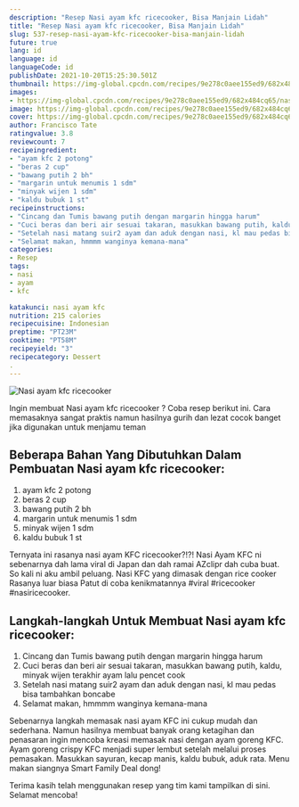 ```yaml
---
description: "Resep Nasi ayam kfc ricecooker, Bisa Manjain Lidah"
title: "Resep Nasi ayam kfc ricecooker, Bisa Manjain Lidah"
slug: 537-resep-nasi-ayam-kfc-ricecooker-bisa-manjain-lidah
future: true
lang: id
language: id
languageCode: id
publishDate: 2021-10-20T15:25:30.501Z 
thumbnail: https://img-global.cpcdn.com/recipes/9e278c0aee155ed9/682x484cq65/nasi-ayam-kfc-ricecooker-foto-resep-utama.png
images:
- https://img-global.cpcdn.com/recipes/9e278c0aee155ed9/682x484cq65/nasi-ayam-kfc-ricecooker-foto-resep-utama.png
image: https://img-global.cpcdn.com/recipes/9e278c0aee155ed9/682x484cq65/nasi-ayam-kfc-ricecooker-foto-resep-utama.png
cover: https://img-global.cpcdn.com/recipes/9e278c0aee155ed9/682x484cq65/nasi-ayam-kfc-ricecooker-foto-resep-utama.png
author: Francisco Tate
ratingvalue: 3.8
reviewcount: 7
recipeingredient:
- "ayam kfc 2 potong"
- "beras 2 cup"
- "bawang putih 2 bh"
- "margarin untuk menumis 1 sdm"
- "minyak wijen 1 sdm"
- "kaldu bubuk 1 st"
recipeinstructions:
- "Cincang dan Tumis bawang putih dengan margarin hingga harum"
- "Cuci beras dan beri air sesuai takaran, masukkan bawang putih, kaldu, minyak wijen terakhir ayam lalu pencet cook"
- "Setelah nasi matang suir2 ayam dan aduk dengan nasi, kl mau pedas bisa tambahkan boncabe"
- "Selamat makan, hmmmm wanginya kemana-mana"
categories:
- Resep
tags:
- nasi
- ayam
- kfc

katakunci: nasi ayam kfc 
nutrition: 215 calories
recipecuisine: Indonesian
preptime: "PT23M"
cooktime: "PT58M"
recipeyield: "3"
recipecategory: Dessert
. 
---
```



![Nasi ayam kfc ricecooker](https://img-global.cpcdn.com/recipes/9e278c0aee155ed9/682x484cq65/nasi-ayam-kfc-ricecooker-foto-resep-utama.png)

Ingin membuat Nasi ayam kfc ricecooker ? Coba resep berikut ini. Cara memasaknya sangat praktis namun hasilnya gurih dan lezat cocok banget jika digunakan untuk menjamu teman

<!--inarticleads1-->

## Beberapa Bahan Yang Dibutuhkan Dalam Pembuatan Nasi ayam kfc ricecooker:

1. ayam kfc 2 potong
1. beras 2 cup
1. bawang putih 2 bh
1. margarin untuk menumis 1 sdm
1. minyak wijen 1 sdm
1. kaldu bubuk 1 st

Ternyata ini rasanya nasi ayam KFC ricecooker?!?! Nasi Ayam KFC ni sebenarnya dah lama viral di Japan dan dah ramai AZclipr dah cuba buat. So kali ni aku ambil peluang. Nasi KFC yang dimasak dengan rice cooker Rasanya luar biasa Patut di coba kenikmatannya #viral #ricecooker #nasiricecooker. 

<!--inarticleads2-->

## Langkah-langkah Untuk Membuat Nasi ayam kfc ricecooker:

1. Cincang dan Tumis bawang putih dengan margarin hingga harum
1. Cuci beras dan beri air sesuai takaran, masukkan bawang putih, kaldu, minyak wijen terakhir ayam lalu pencet cook
1. Setelah nasi matang suir2 ayam dan aduk dengan nasi, kl mau pedas bisa tambahkan boncabe
1. Selamat makan, hmmmm wanginya kemana-mana


Sebenarnya langkah memasak nasi ayam KFC ini cukup mudah dan sederhana. Namun hasilnya membuat banyak orang ketagihan dan penasaran ingin mencoba kreasi memasak nasi dengan ayam goreng KFC. Ayam goreng crispy KFC menjadi super lembut setelah melalui proses pemasakan. Masukkan sayuran, kecap manis, kaldu bubuk, aduk rata. Menu makan siangnya Smart Family Deal dong! 

Terima kasih telah menggunakan resep yang tim kami tampilkan di sini. Selamat mencoba!

